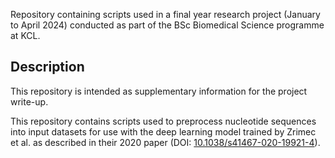 Repository containing scripts used in a final year research project (January to April 2024) conducted as part of the BSc Biomedical Science programme at KCL.

## Description
This repository is intended as supplementary information for the project write-up.

This repository contains scripts used to preprocess nucleotide sequences into input datasets for use with the deep learning model trained by Zrimec et al. as described in their 2020 paper (DOI: [10.1038/s41467-020-19921-4](https://doi.org/10.1038/s41467-020-19921-4)).
